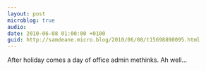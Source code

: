 ```yaml
---
layout: post
microblog: true
audio: 
date: 2010-06-08 01:00:00 +0100
guid: http://samdeane.micro.blog/2010/06/08/t15698890095.html
---
```

After holiday comes a day of office admin methinks. Ah well...
